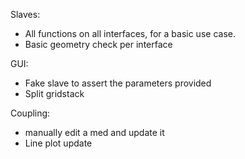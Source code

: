 Slaves:
-   All functions on all interfaces, for a basic use case.
-   Basic geometry check per interface

GUI:
-   Fake slave to assert the parameters provided
-   Split gridstack

Coupling:
-   manually edit a med and update it
-   Line plot update
